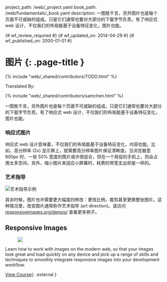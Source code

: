 project_path: /web/_project.yaml
book_path: /web/fundamentals/_book.yaml
description: 一图胜千言，另外图片也是每个页面不可或缺的组成。只是它们通常也要对大部分的下载字节负责。有了响应式 web 设计，不仅我们的布局能基于设备特征变化，图片也能。

{# wf_review_required #}
{# wf_updated_on: 2014-04-29 #}
{# wf_published_on: 2000-01-01 #}

# 图片 {: .page-title }

{% include "web/_shared/contributors/TODO.html" %}


Translated By: 

{% include "web/_shared/contributors/samchen.html" %}



一图胜千言，另外图片也是每个页面不可或缺的组成。只是它们通常也要对大部分的下载字节负责。有了响应式 web 设计，不仅我们的布局能基于设备特征变化，图片也能。


### 响应式图片

响应式 web 设计意味着，不仅我们的布局能基于设备特征变化，内容也能。比如，高分辨率 (2x) 显示屏上，就需要高分辨率图片保证清晰度。当浏览器宽 800px 时，一张 50% 宽度的图片或许很适合，但在一个局促的手机上，则会占用太多空间，另外，缩小图片来适应小屏幕时，耗费的带宽支出却是一样的。


### 艺术指导

<img class="center" src="img/art-direction.png" alt="艺术指导示例"
srcset="img/art-direction.png 1x, img/art-direction-2x.png 2x">

其余时候，图片也许需要更大幅度的修改：更改比例，裁剪甚至更换整张图片。这种情况里，改变图片通常称作艺术指导 (art direction)。请访问 [responsiveimages.org/demos/](http://responsiveimages.org/demos/) 查看更多例子。


## Responsive Images
<!-- TODO: Verify Udacity course fits here -->
<div class="attempt-right">
  <figure>
    <img src="img/udacity-ri.jpg">
  </figure>
</div>

Learn how to work with images on the modern web, so that your images look great and load quickly on any device and pick up a range of skills and techniques to smoothly integrate responsive images into your development workflow.

[View Course](https://udacity.com/ud882){: .external }




